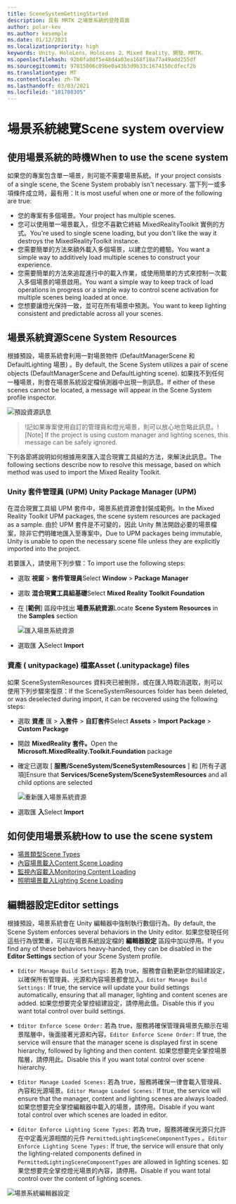 ```yaml
---
title: SceneSystemGettingStarted
description: 具有 MRTK 之場景系統的登陸頁面
author: polar-kev
ms.author: kesemple
ms.date: 01/12/2021
ms.localizationpriority: high
keywords: Unity、HoloLens、HoloLens 2、Mixed Reality、開發、MRTK、
ms.openlocfilehash: 92b0fa8df5e48d4a03ea168f18a77a49add255df
ms.sourcegitcommit: 97815006c09be0a43b3d9b33c1674150cdfecf2b
ms.translationtype: MT
ms.contentlocale: zh-TW
ms.lasthandoff: 03/03/2021
ms.locfileid: "101780305"
---
```

# <a name="scene-system-overview"></a><span data-ttu-id="5849f-104">場景系統總覽</span><span class="sxs-lookup"><span data-stu-id="5849f-104">Scene system overview</span></span>

## <a name="when-to-use-the-scene-system"></a><span data-ttu-id="5849f-105">使用場景系統的時機</span><span class="sxs-lookup"><span data-stu-id="5849f-105">When to use the scene system</span></span>

<span data-ttu-id="5849f-106">如果您的專案包含單一場景，則可能不需要場景系統。</span><span class="sxs-lookup"><span data-stu-id="5849f-106">If your project consists of a single scene, the Scene System probably isn't necessary.</span></span> <span data-ttu-id="5849f-107">當下列一或多項條件成立時，最有用：</span><span class="sxs-lookup"><span data-stu-id="5849f-107">It is most useful when one or more of the following are true:</span></span>

- <span data-ttu-id="5849f-108">您的專案有多個場景。</span><span class="sxs-lookup"><span data-stu-id="5849f-108">Your project has multiple scenes.</span></span>
- <span data-ttu-id="5849f-109">您可以使用單一場景載入，但您不喜歡它終結 MixedRealityToolkit 實例的方式。</span><span class="sxs-lookup"><span data-stu-id="5849f-109">You're used to single scene loading, but you don't like the way it destroys the MixedRealityToolkit instance.</span></span>
- <span data-ttu-id="5849f-110">您需要簡單的方法來額外載入多個場景，以建立您的體驗。</span><span class="sxs-lookup"><span data-stu-id="5849f-110">You want a simple way to additively load multiple scenes to construct your experience.</span></span>
- <span data-ttu-id="5849f-111">您需要簡單的方法來追蹤進行中的載入作業，或使用簡單的方式來控制一次載入多個場景的場景啟用。</span><span class="sxs-lookup"><span data-stu-id="5849f-111">You want a simple way to keep track of load operations in progress or a simple way to control scene activation for multiple scenes being loaded at once.</span></span>
- <span data-ttu-id="5849f-112">您想要讓燈光保持一致，並可在所有場景中預測。</span><span class="sxs-lookup"><span data-stu-id="5849f-112">You want to keep lighting consistent and predictable across all your scenes.</span></span>

## <a name="scene-system-resources"></a><span data-ttu-id="5849f-113">場景系統資源</span><span class="sxs-lookup"><span data-stu-id="5849f-113">Scene System Resources</span></span>

<span data-ttu-id="5849f-114">根據預設，場景系統會利用一對場景物件 (DefaultManagerScene 和 DefaultLighting 場景) 。</span><span class="sxs-lookup"><span data-stu-id="5849f-114">By default, the Scene System utilizes a pair of scene objects (DefaultManagerScene and DefaultLighting scene).</span></span> <span data-ttu-id="5849f-115">如果找不到任何一種場景，則會在場景系統設定檔偵測器中出現一則訊息。</span><span class="sxs-lookup"><span data-stu-id="5849f-115">If either of these scenes cannot be located, a message will appear in the Scene System profile inspector.</span></span>

![預設資源訊息](../images/scene-system/DefaultResourcesMessage.png)

><span data-ttu-id="5849f-117">!記如果專案使用自訂的管理員和燈光場景，則可以放心地忽略此訊息。</span><span class="sxs-lookup"><span data-stu-id="5849f-117">![Note] If the project is using custom manager and lighting scenes, this message can be safely ignored.</span></span>

<span data-ttu-id="5849f-118">下列各節將說明如何根據用來匯入混合現實工具組的方法，來解決此訊息。</span><span class="sxs-lookup"><span data-stu-id="5849f-118">The following sections describe now to resolve this message, based on which method was used to import the Mixed Reality Toolkit.</span></span>

### <a name="unity-package-manager-upm"></a><span data-ttu-id="5849f-119">Unity 套件管理員 (UPM) </span><span class="sxs-lookup"><span data-stu-id="5849f-119">Unity Package Manager (UPM)</span></span>

<span data-ttu-id="5849f-120">在混合現實工具組 UPM 套件中，場景系統資源會封裝成範例。</span><span class="sxs-lookup"><span data-stu-id="5849f-120">In the Mixed Reality Toolkit UPM packages, the scene system resources are packaged as a sample.</span></span> <span data-ttu-id="5849f-121">由於 UPM 套件是不可變的，因此 Unity 無法開啟必要的場景檔案，除非它們明確地匯入至專案中。</span><span class="sxs-lookup"><span data-stu-id="5849f-121">Due to UPM packages being immutable, Unity is unable to open the necessary scene file unless they are explicitly imported into the project.</span></span>

<span data-ttu-id="5849f-122">若要匯入，請使用下列步驟：</span><span class="sxs-lookup"><span data-stu-id="5849f-122">To import use the following steps:</span></span>

- <span data-ttu-id="5849f-123">選取 **視窗**  >  **套件管理員**</span><span class="sxs-lookup"><span data-stu-id="5849f-123">Select **Window** > **Package Manager**</span></span>
- <span data-ttu-id="5849f-124">選取 **混合現實工具組基礎**</span><span class="sxs-lookup"><span data-stu-id="5849f-124">Select **Mixed Reality Toolkit Foundation**</span></span>
- <span data-ttu-id="5849f-125">在 [**範例**] 區段中找出 **場景系統資源**</span><span class="sxs-lookup"><span data-stu-id="5849f-125">Locate **Scene System Resources** in the **Samples** section</span></span>

  ![匯入場景系統資源](../images/scene-system/UpmImportSceneSystemResources.png)

- <span data-ttu-id="5849f-127">選取匯 **入**</span><span class="sxs-lookup"><span data-stu-id="5849f-127">Select **Import**</span></span>

### <a name="asset-unitypackage-files"></a><span data-ttu-id="5849f-128">資產 ( unitypackage) 檔案</span><span class="sxs-lookup"><span data-stu-id="5849f-128">Asset (.unitypackage) files</span></span>

<span data-ttu-id="5849f-129">如果 SceneSystemResources 資料夾已被刪除，或在匯入時取消選取，則可以使用下列步驟來復原：</span><span class="sxs-lookup"><span data-stu-id="5849f-129">If the SceneSystemResources folder has been deleted, or was deselected during import, it can be recovered using the following steps:</span></span>

- <span data-ttu-id="5849f-130">選取 **資產** 匯  >  **入套件**  >  **自訂套件**</span><span class="sxs-lookup"><span data-stu-id="5849f-130">Select **Assets** > **Import Package** > **Custom Package**</span></span>
- <span data-ttu-id="5849f-131">開啟 **MixedReality 套件。**</span><span class="sxs-lookup"><span data-stu-id="5849f-131">Open the **Microsoft.MixedReality.Toolkit.Foundation** package</span></span>
- <span data-ttu-id="5849f-132">確定已選取 [ **服務/SceneSystem/SceneSystemResources** ] 和 [所有子選項]</span><span class="sxs-lookup"><span data-stu-id="5849f-132">Ensure that **Services/SceneSystem/SceneSystemResources** and all child options are selected</span></span>

  ![重新匯入場景系統資源](../images/scene-system/ReimportSceneSystemResources.png)

- <span data-ttu-id="5849f-134">選取匯 **入**</span><span class="sxs-lookup"><span data-stu-id="5849f-134">Select **Import**</span></span>

## <a name="how-to-use-the-scene-system"></a><span data-ttu-id="5849f-135">如何使用場景系統</span><span class="sxs-lookup"><span data-stu-id="5849f-135">How to use the scene system</span></span>

- [<span data-ttu-id="5849f-136">場景類型</span><span class="sxs-lookup"><span data-stu-id="5849f-136">Scene Types</span></span>](scene-system-scene-types.md)
- [<span data-ttu-id="5849f-137">內容場景載入</span><span class="sxs-lookup"><span data-stu-id="5849f-137">Content Scene Loading</span></span>](scene-system-content-loading.md)
- [<span data-ttu-id="5849f-138">監視內容載入</span><span class="sxs-lookup"><span data-stu-id="5849f-138">Monitoring Content Loading</span></span>](scene-system-load-progress.md)
- [<span data-ttu-id="5849f-139">照明場景載入</span><span class="sxs-lookup"><span data-stu-id="5849f-139">Lighting Scene Loading</span></span>](scene-system-lighting-scenes.md)

## <a name="editor-settings"></a><span data-ttu-id="5849f-140">編輯器設定</span><span class="sxs-lookup"><span data-stu-id="5849f-140">Editor settings</span></span>

<span data-ttu-id="5849f-141">根據預設，場景系統會在 Unity 編輯器中強制執行數個行為。</span><span class="sxs-lookup"><span data-stu-id="5849f-141">By default, the Scene System enforces several behaviors in the Unity editor.</span></span> <span data-ttu-id="5849f-142">如果您發現任何這些行為很繁重，可以在場景系統設定檔的 **編輯器設定** 區段中加以停用。</span><span class="sxs-lookup"><span data-stu-id="5849f-142">If you find any of these behaviors heavy-handed, they can be disabled in the **Editor Settings** section of your Scene System profile.</span></span>

- <span data-ttu-id="5849f-143">`Editor Manage Build Settings:` 若為 true，服務會自動更新您的組建設定，以確保所有管理員、光源和內容場景都會加入。</span><span class="sxs-lookup"><span data-stu-id="5849f-143">`Editor Manage Build Settings:` If true, the service will update your build settings automatically, ensuring that all manager, lighting and content scenes are added.</span></span> <span data-ttu-id="5849f-144">如果您想要完全掌控組建設定，請停用此值。</span><span class="sxs-lookup"><span data-stu-id="5849f-144">Disable this if you want total control over build settings.</span></span>

- <span data-ttu-id="5849f-145">`Editor Enforce Scene Order:` 若為 true，服務將確保管理員場景先顯示在場景階層中，後面接著光源和內容。</span><span class="sxs-lookup"><span data-stu-id="5849f-145">`Editor Enforce Scene Order:` If true, the service will ensure that the manager scene is displayed first in scene hierarchy, followed by lighting and then content.</span></span> <span data-ttu-id="5849f-146">如果您想要完全掌控場景階層，請停用此。</span><span class="sxs-lookup"><span data-stu-id="5849f-146">Disable this if you want total control over scene hierarchy.</span></span>

- <span data-ttu-id="5849f-147">`Editor Manage Loaded Scenes:` 若為 true，服務將確保一律會載入管理員、內容和光源場景。</span><span class="sxs-lookup"><span data-stu-id="5849f-147">`Editor Manage Loaded Scenes:` If true, the service will ensure that the manager, content and lighting scenes are always loaded.</span></span> <span data-ttu-id="5849f-148">如果您想要完全掌控編輯器中載入的場景，請停用。</span><span class="sxs-lookup"><span data-stu-id="5849f-148">Disable if you want total control over which scenes are loaded in editor.</span></span>

- <span data-ttu-id="5849f-149">`Editor Enforce Lighting Scene Types:` 若為 true，服務將確保光源只允許在中定義光源相關的元件 `PermittedLightingSceneComponentTypes` 。</span><span class="sxs-lookup"><span data-stu-id="5849f-149">`Editor Enforce Lighting Scene Types:` If true, the service will ensure that only the lighting-related components defined in `PermittedLightingSceneComponentTypes` are allowed in lighting scenes.</span></span> <span data-ttu-id="5849f-150">如果您想要完全掌控燈光場景的內容，請停用。</span><span class="sxs-lookup"><span data-stu-id="5849f-150">Disable if you want total control over the content of lighting scenes.</span></span>

![場景系統編輯器設定](../images/scene-system/MRTK_SceneSystemProfileEditorSettings.PNG)
